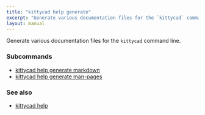 ```yaml
---
title: "kittycad help generate"
excerpt: "Generate various documentation files for the `kittycad` command line."
layout: manual
---
```


Generate various documentation files for the `kittycad` command line.

### Subcommands

* [kittycad help generate markdown](./kittycad_help_generate_markdown)
* [kittycad help generate man-pages](./kittycad_help_generate_man-pages)

### See also

* [kittycad help](./kittycad_help)